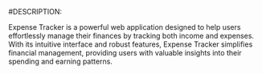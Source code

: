 #DESCRIPTION:

Expense Tracker is a powerful web application designed to help users effortlessly manage their finances by tracking both income and expenses. With its intuitive interface and robust features, Expense Tracker simplifies financial management, providing users with valuable insights into their spending and earning patterns.
